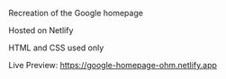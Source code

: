 Recreation of the Google homepage

Hosted on Netlify

HTML and CSS used only

Live Preview: https://google-homepage-ohm.netlify.app
